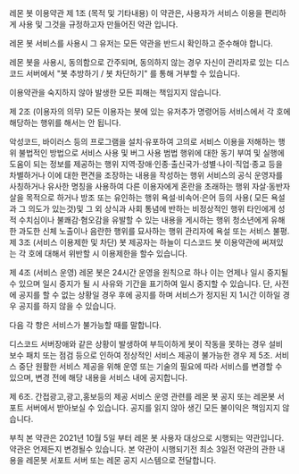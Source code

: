 레몬 봇 이용약관
제 1조 (목적 및 기타내용)
이 약관은, 사용자가 서비스 이용을 편리하게 사용 및 그것을 규정하고자 만들어진 약관 입니다.

레몬 봇 서비스를 사용시 그 유저는 모든 약관을 반드시 확인하고 준수해야 합니다.

레몬 봇을 사용시, 동의함으로 간주되며, 동의하지 않는 경우 자신이 관리자로 있는 디스코드 서버에서 "봇 추방하기 / 봇 차단하기" 를 통해 거부할 수 있습니다.

이용약관을 숙지하지 않아 발생한 모든 피해는 책임지지 않습니다.

제 2조 (이용자의 의무)
모든 이용자는 봇에 있는 유저추가 명령어등 서비스에서 각 호에 해당하는 행위를 해서는 안 됩니다.

악성코드, 바이러스 등의 프로그램을 설치·유포하여 고의로 서비스 이용을 저해하는 행위
불법적인 방법으로 서비스 사용 및 버그 사용
범법 행위에 대한 동기 부여 및 실행에 도움이 되는 정보를 제공하는 행위
지역·장애·인종·출신국가·성별·나이·직업·종교 등을 차별하거나 이에 대한 편견을 조장하는 내용을 작성하는 행위
서비스의 공식 운영자를 사칭하거나 유사한 명칭을 사용하여 다른 이용자에게 혼란을 초래하는 행위
자살·동반자살을 목적으로 하거나 방조 또는 유인하는 행위
욕설·비속어·은어 등의 사용( 모든 욕설과 그 의도가 있는것)및 그 외 상식과 사회 통념에 반하는 비정상적인 행위
타인에게 성적 수치심이나 불쾌감·혐오감을 유발할 수 있는 내용을 게시하는 행위
청소년에게 유해한 과도한 신체 노출이나 음란한 행위를 묘사하는 행위
관리자에 욕설 또는 서비스 불평.
제 3조 (서비스 이용제한 및 차단)
봇 제공자는 하늘이 디스코드 봇 이용약관에 써져있는 각 호에 대해서 위반할 시 이용제한을 할수 있습니다.

제 4조 (서비스 운영)
레몬 봇은 24시간 운영을 원칙으로 하나 이는 언제나 일시 중지될 수 있으며 일시 중지가 될 시 사유와 기간을 표기하여 일시 중지할 수 있습니다. 단, 사전에 공지를 할 수 없는 상황일 경우 후에 공지를 하며 서비스가 정지된 지 1시간 이하일 경우 공지를 하지 않을 수 있습니다.

다음 각 항은 서비스가 불가능할 때를 말합니다.

디스코드 서버장애와 같은 상황이 발생하여 부득이하게 봇이 작동을 못하는 경우
설비 보수 패치 또는 점검 등으로 인하여 정상적인 서비스 제공이 불가능한 경우
제 5조. 서비스 중단
원활한 서비스 제공을 위해 운영 또는 기술의 필요에 따라 서비스를 변경할 수 있으며, 변경 전에 해당 내용을 서비스 내에 공지합니다.

제 6조. 간접광고,광고,홍보등의 제공
서비스 운영 관련를 레몬 봇 공지 또는 레몬봇 서포트 서버에서 받아보실 수 있습니다. 공지를 읽지 않아 생긴 모든 불이익은 책임지지 않습니다.

부칙
본 약관은 2021년 10월 5일 부터 레몬 봇 사용자 대상으로 시행되는 약관입니다.
약관은 언제든지 변경될수 있습니다.
본 약관이 시행되기전 최소 3일전 약관의 관한 내용을 레몬봇 서포트 서버 또는 레몬 공지 시스템으로 전달합니다.
